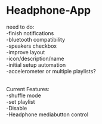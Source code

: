 # Headphone-App

need to do:<br />
-finish notifications<br />
-bluetooth compatibility<br />
-speakers checkbox<br />
-improve layout<br />
-icon/description/name<br />
-initial setup automation<br />
-accelerometer or multiple playlists?<br /><br />

Current Features:<br />
-shuffle mode<br />
-set playlist<br />
-Disable<br />
-Headphone mediabutton control<br />
